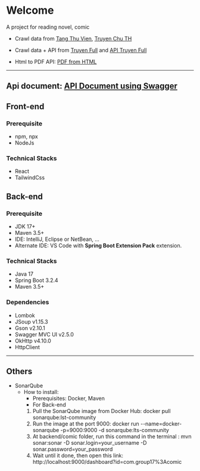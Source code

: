 # Welcome

A project for reading novel, comic

-   Crawl data from [Tang Thu Vien](https://truyen.tangthuvien.vn/), [Truyen Chu TH](https://truyenchuth.com/)
-   Crawl data + API from [Truyen Full](https://truyenfull.vn/) and [API Truyen Full](https://www.postman.com/apptimviec/workspace/app-truyenfull-vn/documentation/1352944-a47fadc6-15df-4c8a-a26b-798586316a6d)

-   Html to PDF API: [PDF from HTML](https://developer.pdf.co/api/pdf-from-html/index.html)

---

## Api document: [API Document using Swagger](http://localhost:8080/swagger-ui/index.html)

## Front-end

### Prerequisite

-   npm, npx
-   NodeJs

### Technical Stacks

-   React
-   TailwindCss

## Back-end

### Prerequisite

-   JDK 17+
-   Maven 3.5+
-   IDE: IntelliJ, Eclipse or NetBean, ...
-   Alternate IDE: VS Code with **Spring Boot Extension Pack** extension.

### Technical Stacks

-   Java 17
-   Spring Boot 3.2.4
-   Maven 3.5+

### Dependencies

-   Lombok
-   JSoup v1.15.3
-   Gson v2.10.1
-   Swagger MVC UI v2.5.0
-   OkHttp v4.10.0
-   HttpClient

---

## Others

-   SonarQube
    -   How to install:
        -   Prerequisites: Docker, Maven
        *   For Back-end
        1. Pull the SonarQube image from Docker Hub: docker pull sonarqube:lst-community
        2. Run the image at the port 9000: docker run --name=docker-sonarqube -p=9000:9000 -d sonarqube:lts-community
        3. At backend/comic folder, run this command in the terminal : mvn sonar:sonar -D sonar.login=your_username -D sonar.password=your_password
        4. Wait until it done, then open this link: http://localhost:9000/dashboard?id=com.group17%3Acomic
